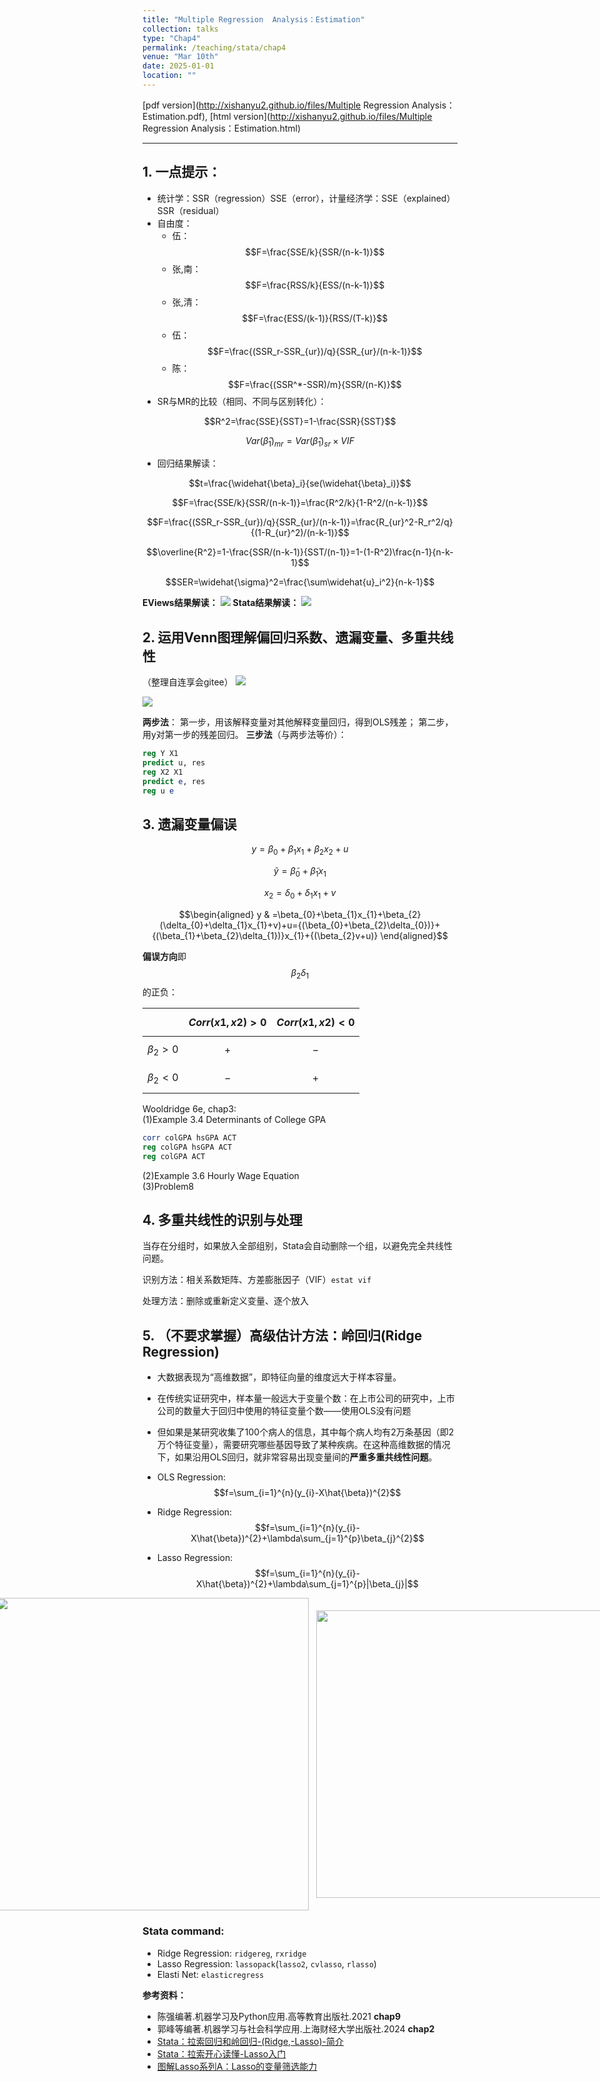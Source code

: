```yaml
---
title: "Multiple Regression  Analysis：Estimation"
collection: talks
type: "Chap4"
permalink: /teaching/stata/chap4
venue: "Mar 10th"
date: 2025-01-01
location: ""
---
```


[pdf version](http://xishanyu2.github.io/files/Multiple Regression Analysis：Estimation.pdf), [html version](http://xishanyu2.github.io/files/Multiple Regression Analysis：Estimation.html)

---

## 1. 一点提示：
- 统计学：SSR（regression）SSE（error），计量经济学：SSE（explained）SSR（residual）
- 自由度：
	- 伍：
 $$F=\frac{SSE/k}{SSR/(n-k-1)}$$
	- 张,南：
 $$F=\frac{RSS/k}{ESS/(n-k-1)}$$
	- 张,清：
 $$F=\frac{ESS/(k-1)}{RSS/(T-k)}$$
	- 伍：
 $$F=\frac{(SSR_r-SSR_{ur})/q}{SSR_{ur}/(n-k-1)}$$
	- 陈：
 $$F=\frac{(SSR^*-SSR)/m}{SSR/(n-K)}$$
- SR与MR的比较（相同、不同与区别转化）：

$$R^2=\frac{SSE}{SST}=1-\frac{SSR}{SST}$$

$$Var(\widehat{\beta}_1)_{mr}=Var(\widehat{\beta}_1)_{sr}\times VIF$$
- 回归结果解读：

$$t=\frac{\widehat{\beta}_i}{se(\widehat{\beta}_i)}$$

$$F=\frac{SSE/k}{SSR/(n-k-1)}=\frac{R^2/k}{1-R^2/(n-k-1)}$$

$$F=\frac{(SSR_r-SSR_{ur})/q}{SSR_{ur}/(n-k-1)}=\frac{R_{ur}^2-R_r^2/q}{(1-R_{ur}^2)/(n-k-1)}$$

$$\overline{R^2}=1-\frac{SSR/(n-k-1)}{SST/(n-1)}=1-(1-R^2)\frac{n-1}{n-k-1}$$

$$SER=\widehat{\sigma}^2=\frac{\sum\widehat{u}_i^2}{n-k-1}$$

**EViews结果解读：**
![](https://github.com/xishanyu2/xishanyu2.github.io/blob/master/images/%E8%AE%A1%E9%87%8FEViews.jpg?raw=true)
**Stata结果解读：**
![](https://github.com/xishanyu2/xishanyu2.github.io/blob/master/images/%E8%AE%A1%E9%87%8FStata.jpg?raw=true)
## 2. 运用Venn图理解偏回归系数、遗漏变量、多重共线性
（整理自连享会gitee）
![](https://github.com/xishanyu2/xishanyu2.github.io/blob/master/images/%E5%B1%8F%E5%B9%95%E6%88%AA%E5%9B%BE%202025-03-12%20142849.png?raw=true)

![](https://github.com/xishanyu2/xishanyu2.github.io/blob/master/images/%E5%B1%8F%E5%B9%95%E6%88%AA%E5%9B%BE%202025-03-12%20142914.png?raw=true)

**两步法**：
第一步，用该解释变量对其他解释变量回归，得到OLS残差；
第二步，用y对第一步的残差回归。
**三步法**（与两步法等价）：
```stata
reg Y X1
predict u, res
reg X2 X1
predict e, res
reg u e
```
## 3. 遗漏变量偏误

$$y= \beta _0+ \beta _1x_1+ \beta _2x_2+ u$$

$$\widetilde{y} = \widetilde{\beta } _0+ \widetilde{\beta } _1x_1$$

$$x_2= \delta _0+ \delta _1x_1+ v$$

$$\begin{aligned} y & =\beta_{0}+\beta_{1}x_{1}+\beta_{2}(\delta_{0}+\delta_{1}x_{1}+v)+u={(\beta_{0}+\beta_{2}\delta_{0})}+{(\beta_{1}+\beta_{2}\delta_{1})}x_{1}+{(\beta_{2}v+u)} \end{aligned}$$

**偏误方向**即
$$\beta_{2}\delta_{1}$$
的正负：

|             | $$Corr(x1, x2)>0$$ | $$Corr(x1, x2)<0$$ |
| :-----------: | :--------------: | :--------------: |
| $$\beta_2>0$$ |       $$+$$        |       $$-$$        |
| $$\beta_2<0$$ |       $$-$$        |       $$+$$        |

Wooldridge 6e, chap3:  
(1)Example 3.4 Determinants of College GPA
```stata
corr colGPA hsGPA ACT
reg colGPA hsGPA ACT
reg colGPA ACT
```
(2)Example 3.6 Hourly Wage Equation  
(3)Problem8
## 4. 多重共线性的识别与处理

当存在分组时，如果放入全部组别，Stata会自动删除一个组，以避免完全共线性问题。

识别方法：相关系数矩阵、方差膨胀因子（VIF）`estat vif`

处理方法：删除或重新定义变量、逐个放入
## 5. （不要求掌握）高级估计方法：**岭回归(Ridge Regression)**
- 大数据表现为“高维数据”，即特征向量的维度远大于样本容量。
- 在传统实证研究中，样本量一般远大于变量个数：在上市公司的研究中，上市公司的数量大于回归中使用的特征变量个数——使用OLS没有问题
- 但如果是某研究收集了100个病人的信息，其中每个病人均有2万条基因（即2万个特征变量），需要研究哪些基因导致了某种疾病。在这种高维数据的情况下，如果沿用OLS回归，就非常容易出现变量间的**严重多重共线性问题**。

- OLS Regression:
$$f=\sum_{i=1}^{n}(y_{i}-X\hat{\beta})^{2}$$
- Ridge Regression:
$$f=\sum_{i=1}^{n}(y_{i}-X\hat{\beta})^{2}+\lambda\sum_{j=1}^{p}\beta_{j}^{2}$$
- Lasso Regression:
$$f=\sum_{i=1}^{n}(y_{i}-X\hat{\beta})^{2}+\lambda\sum_{j=1}^{p}|\beta_{j}|$$
<div style="display: flex; justify-content: center; align-items: center;">
	<img src='/images/屏幕截图 2025-03-12 003728.png' width="500">&nbsp;&nbsp;&nbsp;
	<img src='/images/屏幕截图 2025-03-12 003657.png' width="460">
</div>

### Stata command:

- Ridge Regression: `ridgereg`, `rxridge`
- Lasso Regression: `lassopack`(`lasso2`, `cvlasso`, `rlasso`)
- Elasti Net: `elasticregress`

**参考资料：**
- 陈强编著.机器学习及Python应用.高等教育出版社.2021 **chap9**
- 郭峰等编著.机器学习与社会科学应用.上海财经大学出版社.2024 **chap2**
- [Stata：拉索回归和岭回归-(Ridge,-Lasso)-简介](https://www.lianxh.cn/details/434.html)
- [Stata：拉索开心读懂-Lasso入门](https://www.lianxh.cn/details/169.html)
- [图解Lasso系列A：Lasso的变量筛选能力](https://www.lianxh.cn/details/849.html)
